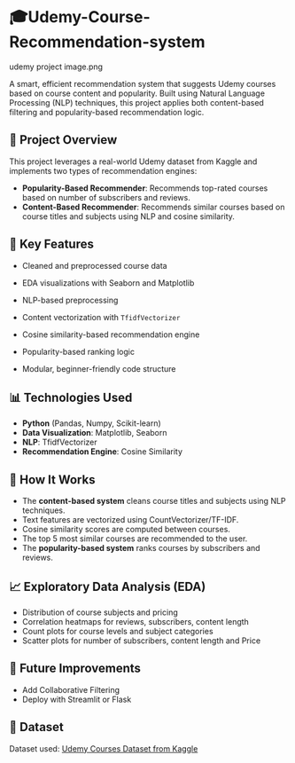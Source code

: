 # 🎓Udemy-Course-Recommendation-system
udemy project image.png

A smart, efficient recommendation system that suggests Udemy courses based on course content and popularity. Built using Natural Language Processing (NLP) techniques, this project applies both content-based filtering and popularity-based recommendation logic.

## 📌 Project Overview

This project leverages a real-world Udemy dataset from Kaggle and implements two types of recommendation engines:

- **Popularity-Based Recommender**: Recommends top-rated courses based on number of subscribers and reviews.
- **Content-Based Recommender**: Recommends similar courses based on course titles and subjects using NLP and cosine similarity.

## 🚀 Key Features

- Cleaned and preprocessed course data
- EDA visualizations with Seaborn and Matplotlib
- NLP-based preprocessing 

- Content vectorization with  `TfidfVectorizer`
- Cosine similarity-based recommendation engine
- Popularity-based ranking logic
- Modular, beginner-friendly code structure

## 📊 Technologies Used

- **Python** (Pandas, Numpy, Scikit-learn)
- **Data Visualization**: Matplotlib, Seaborn
- **NLP**:  TfidfVectorizer
- **Recommendation Engine**: Cosine Similarity
  

## 🧠 How It Works

- The **content-based system** cleans course titles and subjects using NLP techniques.
- Text features are vectorized using CountVectorizer/TF-IDF.
- Cosine similarity scores are computed between courses.
- The top 5 most similar courses are recommended to the user.
- The **popularity-based system**  ranks courses by subscribers and reviews.

## 📈 Exploratory Data Analysis (EDA)

- Distribution of course subjects and pricing
- Correlation heatmaps for reviews, subscribers, content length
- Count plots for course levels and subject categories
- Scatter plots for number of subscribers, content length and Price

## 📌 Future Improvements

- Add Collaborative Filtering
- Deploy with Streamlit or Flask

## 🔗 Dataset

Dataset used: [Udemy Courses Dataset from Kaggle](https://www.kaggle.com/datasets/thedevastator/udemy-courses-dataset)


